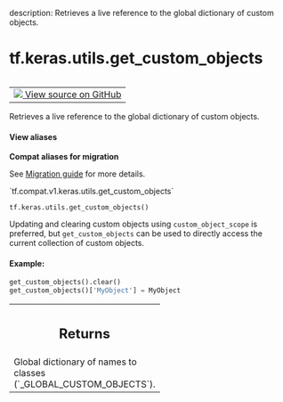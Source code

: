 description: Retrieves a live reference to the global dictionary of custom objects.

<div itemscope itemtype="http://developers.google.com/ReferenceObject">
<meta itemprop="name" content="tf.keras.utils.get_custom_objects" />
<meta itemprop="path" content="Stable" />
</div>

# tf.keras.utils.get_custom_objects

<!-- Insert buttons and diff -->

<table class="tfo-notebook-buttons tfo-api nocontent" align="left">
<td>
  <a target="_blank" href="https://github.com/tensorflow/tensorflow/blob/r2.3/tensorflow/python/keras/utils/generic_utils.py#L92-L110">
    <img src="https://www.tensorflow.org/images/GitHub-Mark-32px.png" />
    View source on GitHub
  </a>
</td>
</table>



Retrieves a live reference to the global dictionary of custom objects.

<section class="expandable">
  <h4 class="showalways">View aliases</h4>
  <p>
<b>Compat aliases for migration</b>
<p>See
<a href="https://www.tensorflow.org/guide/migrate">Migration guide</a> for
more details.</p>
<p>`tf.compat.v1.keras.utils.get_custom_objects`</p>
</p>
</section>

<pre class="devsite-click-to-copy prettyprint lang-py tfo-signature-link">
<code>tf.keras.utils.get_custom_objects()
</code></pre>



<!-- Placeholder for "Used in" -->

Updating and clearing custom objects using `custom_object_scope`
is preferred, but `get_custom_objects` can
be used to directly access the current collection of custom objects.

#### Example:



```python
get_custom_objects().clear()
get_custom_objects()['MyObject'] = MyObject
```

<!-- Tabular view -->
 <table class="responsive fixed orange">
<colgroup><col width="214px"><col></colgroup>
<tr><th colspan="2"><h2 class="add-link">Returns</h2></th></tr>
<tr class="alt">
<td colspan="2">
Global dictionary of names to classes (`_GLOBAL_CUSTOM_OBJECTS`).
</td>
</tr>

</table>

